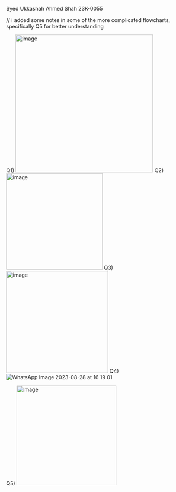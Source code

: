 Syed Ukkashah Ahmed Shah
23K-0055

// i added some notes in some of the more complicated flowcharts, specifically Q5 for better understanding

Q1) 
<img width="371" alt="image" src="https://github.com/ukkashah11/PF-Fall-2023/assets/115150510/1f47d9a1-9a71-4a75-a492-3f2250dc751b">
Q2)
<img width="260" alt="image" src="https://github.com/ukkashah11/PF-Fall-2023/assets/115150510/9f9b2444-afac-457f-8926-02a2dc4ecfd6">
Q3)
<img width="275" alt="image" src="https://github.com/ukkashah11/PF-Fall-2023/assets/115150510/ef648807-66b7-4b74-8b58-ffcf5f28006d">
Q4)
![WhatsApp Image 2023-08-28 at 16 19 01](https://github.com/ukkashah11/PF-Fall-2023/assets/115150510/a0c66445-53bb-4614-8ecf-6a26037942dd)


Q5)
<img width="269" alt="image" src="https://github.com/ukkashah11/PF-Fall-2023/assets/115150510/f3d1135e-b8a8-4cfb-8d6e-c2dc8f5610fa">



